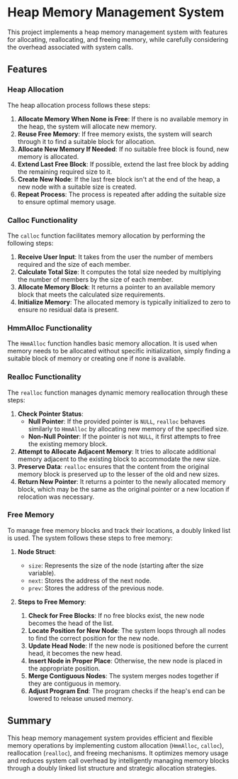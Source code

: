 
# Heap Memory Management System

This project implements a heap memory management system with features for allocating, reallocating, and freeing memory, while carefully considering the overhead associated with system calls.

## Features

### Heap Allocation
The heap allocation process follows these steps:

1. **Allocate Memory When None is Free**: If there is no available memory in the heap, the system will allocate new memory.
2. **Reuse Free Memory**: If free memory exists, the system will search through it to find a suitable block for allocation.
3. **Allocate New Memory If Needed**: If no suitable free block is found, new memory is allocated.
4. **Extend Last Free Block**: If possible, extend the last free block by adding the remaining required size to it.
5. **Create New Node**: If the last free block isn't at the end of the heap, a new node with a suitable size is created.
6. **Repeat Process**: The process is repeated after adding the suitable size to ensure optimal memory usage.

### Calloc Functionality
The `calloc` function facilitates memory allocation by performing the following steps:

1. **Receive User Input**: It takes from the user the number of members required and the size of each member.
2. **Calculate Total Size**: It computes the total size needed by multiplying the number of members by the size of each member.
3. **Allocate Memory Block**: It returns a pointer to an available memory block that meets the calculated size requirements.
4. **Initialize Memory**: The allocated memory is typically initialized to zero to ensure no residual data is present.

### HmmAlloc Functionality
The `HmmAlloc` function handles basic memory allocation. It is used when memory needs to be allocated without specific initialization, simply finding a suitable block of memory or creating one if none is available.

### Realloc Functionality
The `realloc` function manages dynamic memory reallocation through these steps:

1. **Check Pointer Status**:
   - **Null Pointer**: If the provided pointer is `NULL`, `realloc` behaves similarly to `HmmAlloc` by allocating new memory of the specified size.
   - **Non-Null Pointer**: If the pointer is not `NULL`, it first attempts to free the existing memory block.
2. **Attempt to Allocate Adjacent Memory**: It tries to allocate additional memory adjacent to the existing block to accommodate the new size.
3. **Preserve Data**: `realloc` ensures that the content from the original memory block is preserved up to the lesser of the old and new sizes.
4. **Return New Pointer**: It returns a pointer to the newly allocated memory block, which may be the same as the original pointer or a new location if relocation was necessary.

### Free Memory
To manage free memory blocks and track their locations, a doubly linked list is used. The system follows these steps to free memory:

1. **Node Struct**:
    - `size`: Represents the size of the node (starting after the size variable).
    - `next`: Stores the address of the next node.
    - `prev`: Stores the address of the previous node.

2. **Steps to Free Memory**:
    1. **Check for Free Blocks**: If no free blocks exist, the new node becomes the head of the list.
    2. **Locate Position for New Node**: The system loops through all nodes to find the correct position for the new node.
    3. **Update Head Node**: If the new node is positioned before the current head, it becomes the new head.
    4. **Insert Node in Proper Place**: Otherwise, the new node is placed in the appropriate position.
    5. **Merge Contiguous Nodes**: The system merges nodes together if they are contiguous in memory.
    6. **Adjust Program End**: The program checks if the heap's end can be lowered to release unused memory.

## Summary
This heap memory management system provides efficient and flexible memory operations by implementing custom allocation (`HmmAlloc`, `calloc`), reallocation (`realloc`), and freeing mechanisms. It optimizes memory usage and reduces system call overhead by intelligently managing memory blocks through a doubly linked list structure and strategic allocation strategies.
